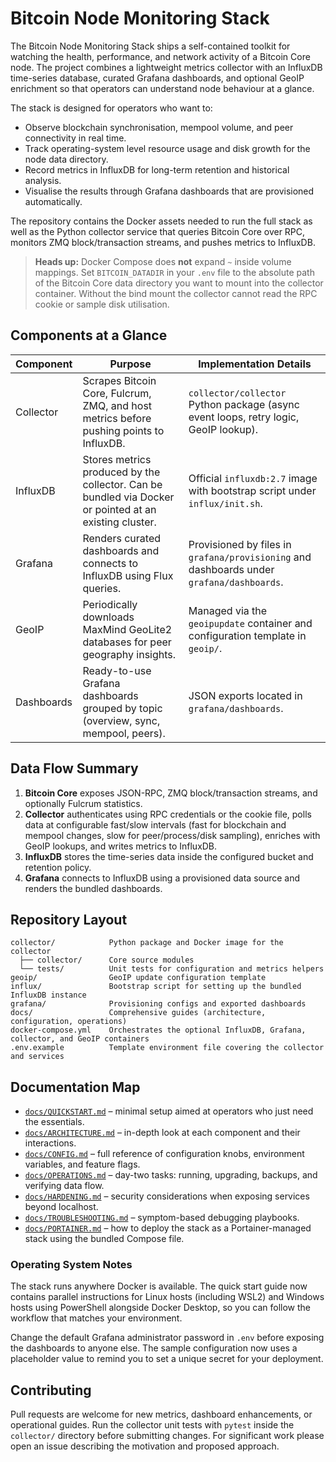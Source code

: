 # Bitcoin Node Monitoring Stack

The Bitcoin Node Monitoring Stack ships a self-contained toolkit for watching the
health, performance, and network activity of a Bitcoin Core node. The project combines a
lightweight metrics collector with an InfluxDB time-series database, curated Grafana
dashboards, and optional GeoIP enrichment so that operators can understand node behaviour at
a glance.

The stack is designed for operators who want to:

* Observe blockchain synchronisation, mempool volume, and peer connectivity in real time.
* Track operating-system level resource usage and disk growth for the node data directory.
* Record metrics in InfluxDB for long-term retention and historical analysis.
* Visualise the results through Grafana dashboards that are provisioned automatically.

The repository contains the Docker assets needed to run the full stack as well as the
Python collector service that queries Bitcoin Core over RPC, monitors ZMQ block/transaction
streams, and pushes metrics to InfluxDB.

> **Heads up:** Docker Compose does **not** expand `~` inside volume mappings. Set
> `BITCOIN_DATADIR` in your `.env` file to the absolute path of the Bitcoin Core data
> directory you want to mount into the collector container. Without the bind mount the
> collector cannot read the RPC cookie or sample disk utilisation.

## Components at a Glance

| Component | Purpose | Implementation Details |
|-----------|---------|------------------------|
| Collector | Scrapes Bitcoin Core, Fulcrum, ZMQ, and host metrics before pushing points to InfluxDB. | `collector/collector` Python package (async event loops, retry logic, GeoIP lookup). |
| InfluxDB  | Stores metrics produced by the collector. Can be bundled via Docker or pointed at an existing cluster. | Official `influxdb:2.7` image with bootstrap script under `influx/init.sh`. |
| Grafana   | Renders curated dashboards and connects to InfluxDB using Flux queries. | Provisioned by files in `grafana/provisioning` and dashboards under `grafana/dashboards`. |
| GeoIP     | Periodically downloads MaxMind GeoLite2 databases for peer geography insights. | Managed via the `geoipupdate` container and configuration template in `geoip/`. |
| Dashboards | Ready-to-use Grafana dashboards grouped by topic (overview, sync, mempool, peers). | JSON exports located in `grafana/dashboards`. |

## Data Flow Summary

1. **Bitcoin Core** exposes JSON-RPC, ZMQ block/transaction streams, and optionally Fulcrum
   statistics.
2. **Collector** authenticates using RPC credentials or the cookie file, polls data at
   configurable fast/slow intervals (fast for blockchain and mempool changes, slow for
   peer/process/disk sampling), enriches with GeoIP lookups, and writes metrics to
   InfluxDB.
3. **InfluxDB** stores the time-series data inside the configured bucket and retention
   policy.
4. **Grafana** connects to InfluxDB using a provisioned data source and renders the bundled
   dashboards.

## Repository Layout

```
collector/            Python package and Docker image for the collector
  ├── collector/      Core source modules
  └── tests/          Unit tests for configuration and metrics helpers
geoip/                GeoIP update configuration template
influx/               Bootstrap script for setting up the bundled InfluxDB instance
grafana/              Provisioning configs and exported dashboards
docs/                 Comprehensive guides (architecture, configuration, operations)
docker-compose.yml    Orchestrates the optional InfluxDB, Grafana, collector, and GeoIP containers
.env.example          Template environment file covering the collector and services
```

## Documentation Map

* [`docs/QUICKSTART.md`](docs/QUICKSTART.md) – minimal setup aimed at operators who just
  need the essentials.
* [`docs/ARCHITECTURE.md`](docs/ARCHITECTURE.md) – in-depth look at each component and
  their interactions.
* [`docs/CONFIG.md`](docs/CONFIG.md) – full reference of configuration knobs, environment
  variables, and feature flags.
* [`docs/OPERATIONS.md`](docs/OPERATIONS.md) – day-two tasks: running, upgrading, backups,
  and verifying data flow.
* [`docs/HARDENING.md`](docs/HARDENING.md) – security considerations when exposing services
  beyond localhost.
* [`docs/TROUBLESHOOTING.md`](docs/TROUBLESHOOTING.md) – symptom-based debugging playbooks.
* [`docs/PORTAINER.md`](docs/PORTAINER.md) – how to deploy the stack as a Portainer-managed
  stack using the bundled Compose file.

### Operating System Notes

The stack runs anywhere Docker is available. The quick start guide now contains parallel
instructions for Linux hosts (including WSL2) and Windows hosts using PowerShell alongside
Docker Desktop, so you can follow the workflow that matches your environment.

Change the default Grafana administrator password in `.env` before exposing the dashboards
to anyone else. The sample configuration now uses a placeholder value to remind you to set a
unique secret for your deployment.

## Contributing

Pull requests are welcome for new metrics, dashboard enhancements, or operational guides.
Run the collector unit tests with `pytest` inside the `collector/` directory before
submitting changes. For significant work please open an issue describing the motivation and
proposed approach.
